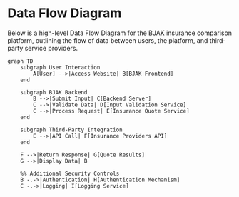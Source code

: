 # Data Flow Diagram

Below is a high-level Data Flow Diagram for the BJAK insurance comparison platform, outlining the flow of data between users, the platform, and third-party service providers.

```mermaid
graph TD
    subgraph User Interaction
        A[User] -->|Access Website| B[BJAK Frontend]
    end

    subgraph BJAK Backend
        B -->|Submit Input| C[Backend Server]
        C -->|Validate Data| D[Input Validation Service]
        C -->|Process Request| E[Insurance Quote Service]
    end

    subgraph Third-Party Integration
        E -->|API Call| F[Insurance Providers API]
    end

    F -->|Return Response| G[Quote Results]
    G -->|Display Data| B

    %% Additional Security Controls
    B -.->|Authentication| H[Authentication Mechanism]
    C -.->|Logging| I[Logging Service]
